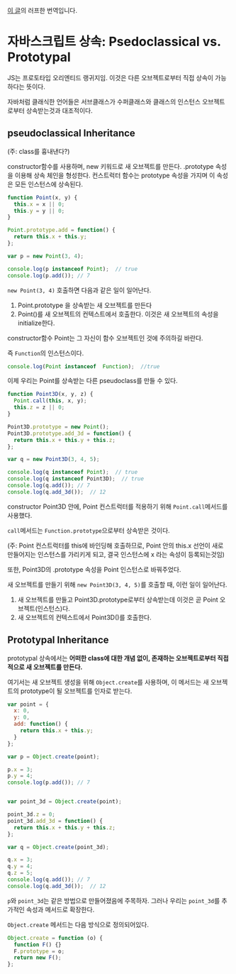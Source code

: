 [이 글](http://theoryapp.com/javascript-inheritance-pseudoclassical-vs-prototypal/)의 러프한 번역입니다.

  

# 자바스크립트 상속: Psedoclassical vs. Prototypal

  

JS는  프로토타입  오리엔티드  랭귀지임. 이것은  다른  오브젝트로부터  직접  상속이 가능하다는 뜻이다.

자바처럼 클래식한 언어들은 서브클래스가 수퍼클래스와 클래스의 인스턴스 오브젝트로부터 상속받는것과 대조적이다.

  

## pseudoclassical Inheritance

(주: class를 흉내낸다?)

constructor함수를 사용하며, new 키워드로 새 오브젝트를 만든다. .prototype 속성을 이용해 상속 체인을 형성한다. 컨스트럭터 함수는 prototype 속성을 가지며 이 속성은 모든 인스턴스에 상속된다.

  

```javascript
function Point(x, y) {
  this.x = x || 0;
  this.y = y || 0;
}

Point.prototype.add = function() {
  return this.x + this.y;
};

var p = new Point(3, 4);

console.log(p instanceof Point);  // true
console.log(p.add()); // 7
```

`new Point(3, 4)` 호출하면 다음과 같은 일이 일어난다.

1. Point.prototype 을 상속받는 새 오브젝트를 만든다
2. Point()를 새 오브젝트의 컨텍스트에서 호출한다. 이것은 새 오브젝트의 속성을 initialize한다.

  

constructor함수 Point는 그 자신이 함수 오브젝트인 것에 주의하길 바란다.

즉 `Function`의 인스턴스이다.

  

```javascript
console.log(Point instanceof  Function);  //true
```

  

이제 우리는 Point를 상속받는 다른 pseudoclass를 만들 수 있다.

```javascript
function Point3D(x, y, z) {
  Point.call(this, x, y);
  this.z = z || 0;
}

Point3D.prototype = new Point();
Point3D.prototype.add_3d = function() {
  return this.x + this.y + this.z;
};

var q = new Point3D(3, 4, 5);

console.log(q instanceof Point);  // true
console.log(q instanceof Point3D);  // true
console.log(q.add()); // 7
console.log(q.add_3d());  // 12
```

  

constructor Point3D 안에, Point 컨스트럭터를 적용하기 위해 `Point.call`메서드를 사용했다.

`call`메서드는 `Function.prototype`으로부터 상속받은 것이다.

(주: Point 컨스트럭터를 this에 바인딩해 호출하므로, Point 안의 this.x 선언이 새로 만들어지는 인스턴스를 가리키게 되고, 결국 인스턴스에 x 라는 속성이 등록되는것임)

또한, Point3D의 .prototype 속성을 Point 인스턴스로 바꿔주었다.

  

새 오브젝트를 만들기 위해 `new Point3D(3, 4, 5)`를 호출할 때, 이런 일이 일어난다.

  

1. 새 오브젝트를 만들고 Point3D.prototype로부터 상속받는데 이것은 곧 Point 오브젝트(인스턴스)다.
2. 새 오브젝트의 컨텍스트에서 Point3D()를 호출한다.

  

## Prototypal Inheritance

  

prototypal 상속에서는 **어떠한 class에 대한 개념 없이, 존재하는 오브젝트로부터 직접적으로 새 오브젝트를 만든다.**

여기서는 새 오브젝트 생성을 위해 `Object.create`를 사용하며, 이 메서드는 새 오브젝트의 prototype이 될 오브젝트를 인자로 받는다.

  

```javascript
var point = {
  x: 0,
  y: 0,
  add: function() {
    return this.x + this.y;
  }
};

var p = Object.create(point);

p.x = 3;
p.y = 4;
console.log(p.add()); // 7


var point_3d = Object.create(point);

point_3d.z = 0;
point_3d.add_3d = function() {
  return this.x + this.y + this.z;
};

var q = Object.create(point_3d);

q.x = 3;
q.y = 4;
q.z = 5;
console.log(q.add()); // 7
console.log(q.add_3d());  // 12
```

  

`p`와 `point_3d`는 같은 방법으로 만들어졌음에 주목하자. 그러나 우리는 `point_3d`를 추가적인 속성과 메서드로 확장한다.

  

`Object.create` 메서드는 다음 방식으로 정의되어있다.

```javascript
Object.create = function (o) {
  function F() {}
  F.prototype = o;
  return new F();
};
```
